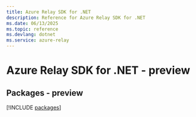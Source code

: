 ```yaml
---
title: Azure Relay SDK for .NET
description: Reference for Azure Relay SDK for .NET
ms.date: 06/13/2025
ms.topic: reference
ms.devlang: dotnet
ms.service: azure-relay
---
```

# Azure Relay SDK for .NET - preview
## Packages - preview
[!INCLUDE [packages](relay-index.md)]